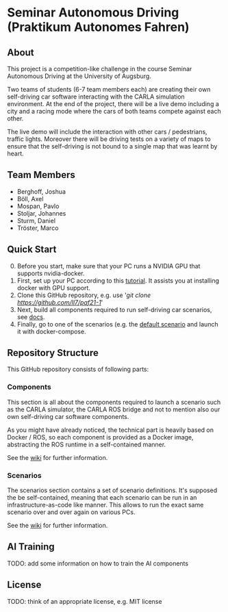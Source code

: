 
# Seminar Autonomous Driving (**P**raktikum **A**utonomes **F**ahren)

## About
This project is a competition-like challenge in the course Seminar Autonomous Driving
at the University of Augsburg.

Two teams of students (6-7 team members each) are creating their own self-driving car
software interacting with the CARLA simulation environment. At the end of the project,
there will be a live demo including a city and a racing mode where the cars of both
teams compete against each other.

The live demo will include the interaction with other cars / pedestrians, traffic lights.
Moreover there will be driving tests on a variety of maps to ensure that the self-driving
is not bound to a single map that was learnt by heart.

## Team Members
- Berghoff, Joshua
- Böll, Axel
- Mospan, Pavlo
- Stoljar, Johannes
- Sturm, Daniel
- Tröster, Marco

## Quick Start
0. Before you start, make sure that your PC runs a NVIDIA GPU that supports nvidia-docker.
1. First, set up your PC according to this
   [tutorial](https://github.com/ll7/paf21-1/wiki/Development-Machine-Setup-(NVIDIA-Docker)).
   It assists you at installing docker with GPU support.
2. Clone this GitHub repository, e.g. use '*git clone https://github.com/ll7/paf21-1*'
3. Next, build all components required to run self-driving car scenarios, see [docs](./components/README.md).
4. Finally, go to one of the scenarios (e.g. the [default scenario](./scenarios/default_scenario)
   and launch it with docker-compose.

## Repository Structure
This GitHub repository consists of following parts:

### Components
This section is all about the components required to launch a scenario such as the CARLA simulator,
the CARLA ROS bridge and not to mention also our own self-driving car software components.

As you might have already noticed, the technical part is heavily based on Docker / ROS, so each
component is provided as a Docker image, abstracting the ROS runtime in a self-contained manner.

See the [wiki](https://github.com/ll7/paf21-1/wiki/Architecture-Models) for further information.

### Scenarios
The scenarios section contains a set of scenario definitions. It's supposed the be self-contained,
meaning that each scenario can be run in an infrastructure-as-code like manner. This allows to run
the exact same scenario over and over again on various PCs.

See the [wiki](https://github.com/ll7/paf21-1/wiki/Technical-Architecture-Approach) for further information.

## AI Training
TODO: add some information on how to train the AI components

## License
TODO: think of an appropriate license, e.g. MIT license
